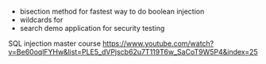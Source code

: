 - bisection method for fastest way to do boolean injection 
- wildcards for 
- search demo application for security testing



SQL injection master course
https://www.youtube.com/watch?v=Be60oqlFYHw&list=PLE5_dVPjscb62u7T119T6w_SaCoT9W5P4&index=25